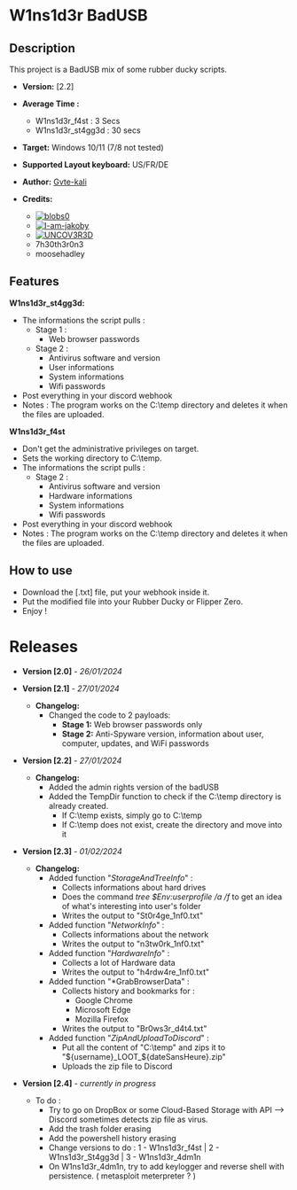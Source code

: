 # W1ns1d3r BadUSB

## Description

This project is a BadUSB mix of some rubber ducky scripts.

- **Version:** [2.2]
- **Average Time :** 
  - W1ns1d3r_f4st : 3 Secs
  - W1ns1d3r_st4gg3d : 30 secs
- **Target:** Windows 10/11 (7/8 not tested)
- **Supported Layout keyboard:** US/FR/DE
- **Author:** [Gvte-kali](https://github.com/Gvte-Kali/BadStuffHosting)
  
- **Credits:**
  - [![blobs0](https://img.shields.io/badge/blobs0-Ultimate%20Flipper%20Grabber-brightgreen)](https://github.com/blobs0/Ultimate-Flipper-Grabber)
  - [![I-am-jakoby](https://img.shields.io/badge/I--am--jakoby-Discord%20Webhooks%20Functions-blue)](https://github.com/I-am-jakoby)
  - [![UNCOV3R3D](https://img.shields.io/badge/UNCOV3R3D-Statut-orange)](https://github.com/UNC0V3R3D)
  - 7h30th3r0n3
  - moosehadley

## Features 

**W1ns1d3r_st4gg3d:** 
- The informations the script pulls :
    - Stage 1 :
        - Web browser passwords
    - Stage 2 :
        - Antivirus software and version
        - User informations
        - System informations
        - Wifi passwords
- Post everything in your discord webhook
- Notes : The program works on the C:\temp directory and deletes it when the files are uploaded.
  
**W1ns1d3r_f4st** 
- Don't get the administrative privileges on target.
- Sets the working directory to C:\temp.
- The informations the script pulls :
    - Stage 2 :
        - Antivirus software and version
        - Hardware informations
        - System informations
        - Wifi passwords
- Post everything in your discord webhook
- Notes : The program works on the C:\temp directory and deletes it when the files are uploaded.
  
## How to use
- Download the [.txt] file, put your webhook inside it. 
- Put the modified file into your Rubber Ducky or Flipper Zero.
- Enjoy !


# Releases

- **Version [2.0]** - *26/01/2024*
  
- **Version [2.1]** - *27/01/2024*
  - **Changelog:**
    - Changed the code to 2 payloads:
      - **Stage 1:** Web browser passwords only
      - **Stage 2:** Anti-Spyware version, information about user, computer, updates, and WiFi passwords
        
- **Version [2.2]** - *27/01/2024*
  - **Changelog:**
    - Added the admin rights version of the badUSB
    - Added the TempDir function to check if the C:\temp directory is already created.
      - If C:\temp exists, simply go to C:\temp
      - If C:\temp does not exist, create the directory and move into it
        
- **Version [2.3]** - *01/02/2024*
  - **Changelog:**
    - Added function "*StorageAndTreeInfo*" :
      - Collects informations about hard drives
      - Does the command *tree $Env:userprofile /a /f* to get an idea of what's interesting into user's folder
      - Writes the output to "St0r4ge_1nf0.txt"
    - Added function "*NetworkInfo*" :
      - Collects informations about the network
      - Writes the output to "n3tw0rk_1nf0.txt"
    - Added function "*HardwareInfo*" :
      - Collects a lot of Hardware data
      - Writes the output to "h4rdw4re_1nf0.txt"
    - Added function "*GrabBrowserData" :
      - Collects history and bookmarks for :
        - Google Chrome
        - Microsoft Edge
        - Mozilla Firefox
      - Writes the output to "Br0ws3r_d4t4.txt"
    - Added function "*ZipAndUploadToDiscord*" :
      - Put all the content of "C:\temp" and zips it to "${username}_LOOT_${dateSansHeure}.zip"
      - Uploads the zip file to Discord
        
- **Version [2.4]** - *currently in progress*
    - To do :
      - Try to go on DropBox or some Cloud-Based Storage with API --> Discord sometimes detects zip file as virus.
      - Add the trash folder erasing
      - Add the powershell history erasing
      - Change versions to do : 1 - W1ns1d3r_f4st  |  2 - W1ns1d3r_St4gg3d  |  3 - W1ns1d3r_4dm1n
      - On W1ns1d3r_4dm1n, try to add keylogger and reverse shell with persistence. ( metasploit meterpreter ? )
